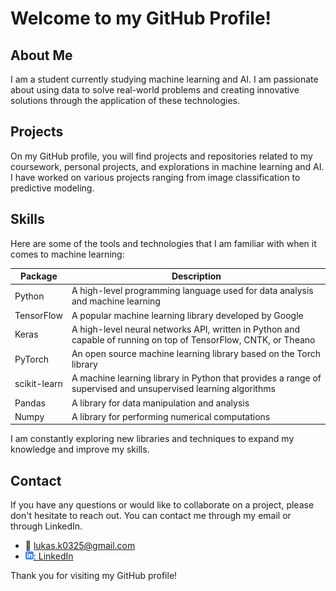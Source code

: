 # Welcome to my GitHub Profile!

## About Me
I am a student currently studying machine learning and AI. I am passionate about using data to solve real-world problems and creating innovative solutions through the application of these technologies. 

## Projects
On my GitHub profile, you will find projects and repositories related to my coursework, personal projects, and explorations in machine learning and AI. I have worked on various projects ranging from image classification to predictive modeling.

## Skills
Here are some of the tools and technologies that I am familiar with when it comes to machine learning:

| Package | Description |
| ------- | ----------- |
| Python  | A high-level programming language used for data analysis and machine learning |
| TensorFlow | A popular machine learning library developed by Google |
| Keras | A high-level neural networks API, written in Python and capable of running on top of TensorFlow, CNTK, or Theano |
| PyTorch | An open source machine learning library based on the Torch library |
| scikit-learn | A machine learning library in Python that provides a range of supervised and unsupervised learning algorithms |
| Pandas | A library for data manipulation and analysis |
| Numpy | A library for performing numerical computations |

I am constantly exploring new libraries and techniques to expand my knowledge and improve my skills.

## Contact
If you have any questions or would like to collaborate on a project, please don't hesitate to reach out. You can contact me through my email or through LinkedIn.

- :e-mail: lukas.k0325@gmail.com
- [![linkedIn icon](images/linkedIn-icon.png): LinkedIn][linkedin]

[linkedin]: https://www.linkedin.com/in/lukas-k%C3%A4llstr%C3%B6m-6aa3601b9/

Thank you for visiting my GitHub profile!


<!--
**LukasKallstrom/LukasKallstrom** is a ✨ _special_ ✨ repository because its `README.md` (this file) appears on your GitHub profile.

Here are some ideas to get you started:

- 🔭 I’m currently working on ...
- 🌱 I’m currently learning ...
- 👯 I’m looking to collaborate on ...
- 🤔 I’m looking for help with ...
- 💬 Ask me about ...
- 📫 How to reach me: ...
- 😄 Pronouns: ...
- ⚡ Fun fact: ...
-->

